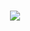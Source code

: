 <h1 align="center">
    <img src="https://readme-typing-svg.herokuapp.com/?font=Righteous&size=35&center=true&vCenter=true&width=500&height=70&duration=4000&lines=Wellcome;+It's+Akhmadjanov+Abdulaziz!;" />
</h1>
​

